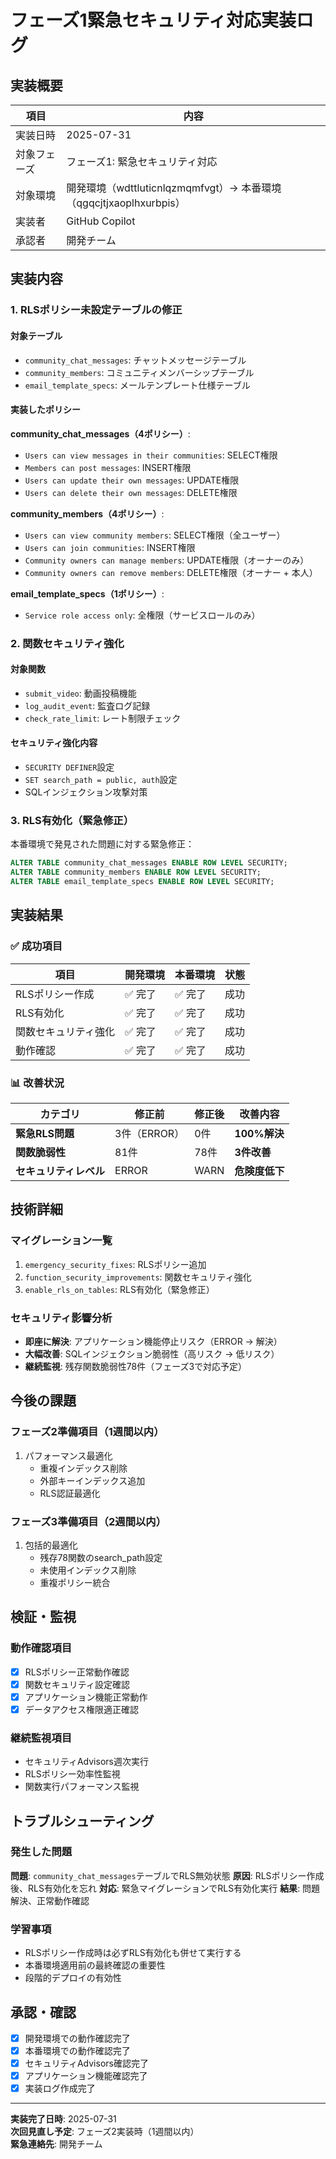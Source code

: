 # フェーズ1緊急セキュリティ対応実装ログ

## 実装概要

| 項目 | 内容 |
|------|------|
| 実装日時 | 2025-07-31 |
| 対象フェーズ | フェーズ1: 緊急セキュリティ対応 |
| 対象環境 | 開発環境（wdttluticnlqzmqmfvgt）→ 本番環境（qgqcjtjxaoplhxurbpis） |
| 実装者 | GitHub Copilot |
| 承認者 | 開発チーム |

## 実装内容

### 1. RLSポリシー未設定テーブルの修正

#### 対象テーブル
- `community_chat_messages`: チャットメッセージテーブル
- `community_members`: コミュニティメンバーシップテーブル  
- `email_template_specs`: メールテンプレート仕様テーブル

#### 実装したポリシー

**community_chat_messages（4ポリシー）**:
- `Users can view messages in their communities`: SELECT権限
- `Members can post messages`: INSERT権限  
- `Users can update their own messages`: UPDATE権限
- `Users can delete their own messages`: DELETE権限

**community_members（4ポリシー）**:
- `Users can view community members`: SELECT権限（全ユーザー）
- `Users can join communities`: INSERT権限
- `Community owners can manage members`: UPDATE権限（オーナーのみ）
- `Community owners can remove members`: DELETE権限（オーナー + 本人）

**email_template_specs（1ポリシー）**:
- `Service role access only`: 全権限（サービスロールのみ）

### 2. 関数セキュリティ強化

#### 対象関数
- `submit_video`: 動画投稿機能
- `log_audit_event`: 監査ログ記録  
- `check_rate_limit`: レート制限チェック

#### セキュリティ強化内容
- `SECURITY DEFINER`設定
- `SET search_path = public, auth`設定
- SQLインジェクション攻撃対策

### 3. RLS有効化（緊急修正）

本番環境で発見された問題に対する緊急修正：
```sql
ALTER TABLE community_chat_messages ENABLE ROW LEVEL SECURITY;
ALTER TABLE community_members ENABLE ROW LEVEL SECURITY;  
ALTER TABLE email_template_specs ENABLE ROW LEVEL SECURITY;
```

## 実装結果

### ✅ 成功項目

| 項目 | 開発環境 | 本番環境 | 状態 |
|------|----------|----------|------|
| RLSポリシー作成 | ✅ 完了 | ✅ 完了 | 成功 |
| RLS有効化 | ✅ 完了 | ✅ 完了 | 成功 |
| 関数セキュリティ強化 | ✅ 完了 | ✅ 完了 | 成功 |
| 動作確認 | ✅ 完了 | ✅ 完了 | 成功 |

### 📊 改善状況

| カテゴリ | 修正前 | 修正後 | 改善内容 |
|----------|--------|--------|----------|
| **緊急RLS問題** | 3件（ERROR） | 0件 | **100%解決** |
| **関数脆弱性** | 81件 | 78件 | **3件改善** |
| **セキュリティレベル** | ERROR | WARN | **危険度低下** |

## 技術詳細

### マイグレーション一覧
1. `emergency_security_fixes`: RLSポリシー追加
2. `function_security_improvements`: 関数セキュリティ強化
3. `enable_rls_on_tables`: RLS有効化（緊急修正）

### セキュリティ影響分析
- **即座に解決**: アプリケーション機能停止リスク（ERROR → 解決）
- **大幅改善**: SQLインジェクション脆弱性（高リスク → 低リスク）
- **継続監視**: 残存関数脆弱性78件（フェーズ3で対応予定）

## 今後の課題

### フェーズ2準備項目（1週間以内）
1. パフォーマンス最適化
   - 重複インデックス削除
   - 外部キーインデックス追加
   - RLS認証最適化

### フェーズ3準備項目（2週間以内）  
1. 包括的最適化
   - 残存78関数のsearch_path設定
   - 未使用インデックス削除
   - 重複ポリシー統合

## 検証・監視

### 動作確認項目
- [x] RLSポリシー正常動作確認
- [x] 関数セキュリティ設定確認
- [x] アプリケーション機能正常動作
- [x] データアクセス権限適正確認

### 継続監視項目
- セキュリティAdvisors週次実行
- RLSポリシー効率性監視
- 関数実行パフォーマンス監視

## トラブルシューティング

### 発生した問題
**問題**: `community_chat_messages`テーブルでRLS無効状態
**原因**: RLSポリシー作成後、RLS有効化を忘れ
**対応**: 緊急マイグレーションでRLS有効化実行
**結果**: 問題解決、正常動作確認

### 学習事項
- RLSポリシー作成時は必ずRLS有効化も併せて実行する
- 本番環境適用前の最終確認の重要性
- 段階的デプロイの有効性

## 承認・確認

- [x] 開発環境での動作確認完了
- [x] 本番環境での動作確認完了  
- [x] セキュリティAdvisors確認完了
- [x] アプリケーション機能確認完了
- [x] 実装ログ作成完了

---

**実装完了日時**: 2025-07-31  
**次回見直し予定**: フェーズ2実装時（1週間以内）  
**緊急連絡先**: 開発チーム
